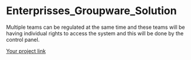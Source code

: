 # Enterprisses_Groupware_Solution
Multiple teams can be regulated at the same time and these teams will be having individual rights to access the system and this will be done by the control panel.

[Your project link](https://drive.google.com/file/d/1D1uHYTLMfF3kj2_BYxPukYzm6Waf7A_U/view?usp=sharing)
